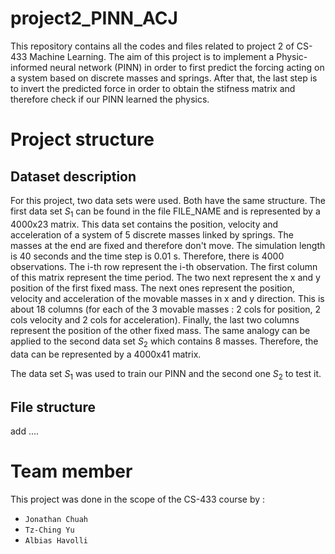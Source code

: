 # project2_PINN_ACJ

This repository contains all the codes and files related to project 2 of CS-433 Machine Learning. The aim of this project is to implement a Physic-informed neural network (PINN) in order to first predict the forcing acting on a system based on discrete masses and springs. After that, the last step is to invert the predicted force in order to obtain the stifness matrix and therefore check if our PINN learned the physics. 

# Project structure 

## Dataset description
For this project, two data sets were used. Both have the same structure. The first data set $S_{1}$ can be found in the file FILE_NAME and is represented by a 4000x23 matrix. This data set contains the position, velocity and acceleration of a system of 5 discrete masses linked by springs. The masses at the end are fixed and therefore don't move. The simulation length is 40 seconds and the time step is 0.01 s. Therefore, there is 4000 observations. The i-th row represent the i-th observation. The first column of this matrix represent the time period. The two next represent the x and y position of the first fixed mass. The next ones represent the position, velocity and acceleration of the movable masses in x and y direction. This is about 18 columns (for each of the 3 movable masses : 2 cols for position, 2 cols velocity and 2 cols for acceleration). Finally, the last two columns represent the position of the other fixed mass. The same analogy can be applied to the second data set $S_{2}$ which contains 8 masses. Therefore, the data can be represented by a 4000x41 matrix. 

The data set $S_{1}$ was used to train our PINN and the second one $S_{2}$ to test it. 


## File structure 
add .... 


# Team member 
This project was done in the scope of the CS-433 course by : 
*   `Jonathan Chuah`
*   `Tz-Ching Yu`
*   `Albias Havolli `
